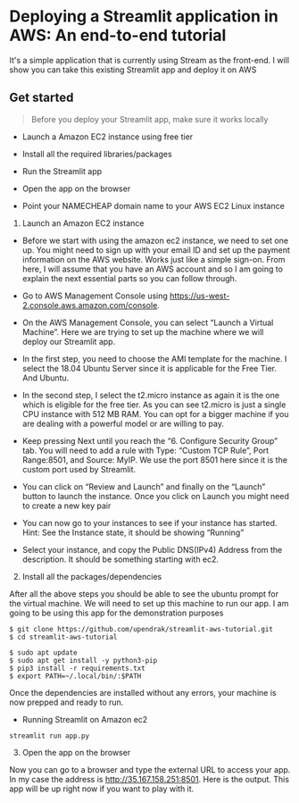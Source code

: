 # Deploying a Streamlit application in AWS: An end-to-end tutorial

It's a simple application that is currently using Stream as the front-end. I will show you can take this existing Streamlit app and deploy it on AWS 

## Get started

> Before you deploy your Streamlit app, make sure it works locally

- Launch a Amazon EC2 instance using free tier

- Install all the required libraries/packages

- Run the Streamlit app

- Open the app on the browser

- Point your NAMECHEAP domain name to your AWS EC2 Linux instance

1. Launch an Amazon EC2 instance

- Before we start with using the amazon ec2 instance, we need to set one up. You might need to sign up with your email ID and set up the payment information on the AWS website. Works just like a simple sign-on. From here, I will assume that you have an AWS account and so I am going to explain the next essential parts so you can follow through.

- Go to AWS Management Console using https://us-west-2.console.aws.amazon.com/console.

- On the AWS Management Console, you can select “Launch a Virtual Machine”. Here we are trying to set up the machine where we will deploy our Streamlit app.

- In the first step, you need to choose the AMI template for the machine. I select the 18.04 Ubuntu Server since it is applicable for the Free Tier. And Ubuntu.

- In the second step, I select the t2.micro instance as again it is the one which is eligible for the free tier. As you can see t2.micro is just a single CPU instance with 512 MB RAM. You can opt for a bigger machine if you are dealing with a powerful model or are willing to pay.

- Keep pressing Next until you reach the “6. Configure Security Group” tab. You will need to add a rule with Type: “Custom TCP Rule”, Port Range:8501, and Source: MyIP. We use the port 8501 here since it is the custom port used by Streamlit.

- You can click on “Review and Launch” and finally on the “Launch” button to launch the instance. Once you click on Launch you might need to create a new key pair

- You can now go to your instances to see if your instance has started. Hint: See the Instance state, it should be showing “Running”

- Select your instance, and copy the Public DNS(IPv4) Address from the description. It should be something starting with ec2.

2. Install all the packages/dependencies

After all the above steps you should be able to see the ubuntu prompt for the virtual machine. We will need to set up this machine to run our app. I am going to be using this app for the demonstration purposes

```
$ git clone https://github.com/upendrak/streamlit-aws-tutorial.git
$ cd streamlit-aws-tutorial
```

```
$ sudo apt update
$ sudo apt get install -y python3-pip
$ pip3 install -r requirements.txt
$ export PATH=~/.local/bin/:$PATH
```

Once the dependencies are installed without any errors, your machine is now prepped and ready to run.

- Running Streamlit on Amazon ec2

```
streamlit run app.py
```

3. Open the app on the browser


Now you can go to a browser and type the external URL to access your app. In my case the address is http://35.167.158.251:8501. Here is the output. This app will be up right now if you want to play with it.


 
